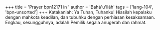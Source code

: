 +++
title = 'Prayer bpn12171 in '
author = 'Bahá'u'lláh'
tags = ['lang-104', 'bpn-unsorted']
+++
Katakanlah: Ya Tuhan, Tuhanku! Hiasilah kepalaku dengan mahkota keadilan, dan tubuhku dengan perhiasan kesaksamaan. Engkau, sesungguhnya, adalah Pemilik segala anugerah dan rahmat.
